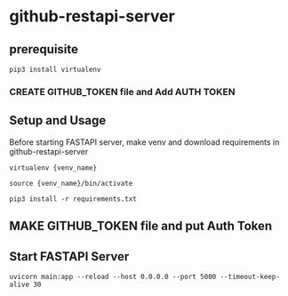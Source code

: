 # github-restapi-server
## prerequisite
```
pip3 install virtualenv
```
### CREATE GITHUB_TOKEN file and Add AUTH TOKEN

## Setup and Usage
Before starting FASTAPI server, make venv and download requirements in github-restapi-server 
```
virtualenv {venv_name}
```
```
source {venv_name}/bin/activate
```
```
pip3 install -r requirements.txt
```

## MAKE GITHUB_TOKEN file and put Auth Token

## Start FASTAPI Server
```
uvicorn main:app --reload --host 0.0.0.0 --port 5000 --timeout-keep-alive 30
```


